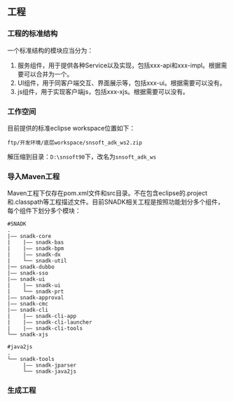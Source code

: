 ## 工程

### 工程的标准结构

一个标准结构的模块应当分为：

1. 服务组件，用于提供各种Service以及实现，包括xxx-api和xxx-impl。根据需要可以合并为一个。
2. UI组件，用于同客户端交互、界面展示等，包括xxx-ui。根据需要可以没有。
3. js组件，用于实现客户端js，包括xxx-xjs。根据需要可以没有。

### 工作空间

目前提供的标准eclipse workspace位置如下：

```
ftp/开发环境/底层workspace/snsoft_adk_ws2.zip
```

解压缩到目录：`D:\snsoft90`下，改名为`snsoft_adk_ws`

### 导入Maven工程

Maven工程下仅存在pom.xml文件和src目录。不在包含eclipse的.project和.classpath等工程描述文件。目前SNADK相关工程是按照功能划分多个组件，每个组件下划分多个模块：

```
#SNADK
.
|—— snadk-core
|    |—— snadk-bas
|    |—— snadk-bpm
|    |—— snadk-dx
|    └── snadk-util
|── snadk-dubbo
|—— snadk-sso
|—— snadk-ui
|    |—— snadk-ui
|    └── snadk-prt
|—— snadk-approval
|—— snadk-cmc
|—— snadk-cli
|    |—— snadk-cli-app
|    |—— snadk-cli-launcher
|    |—— snadk-cli-tools
└── snadk-xjs

#java2js
.
└── snadk-tools
     |—— snadk-jparser
     └── snadk-java2js
```

### 生成工程



